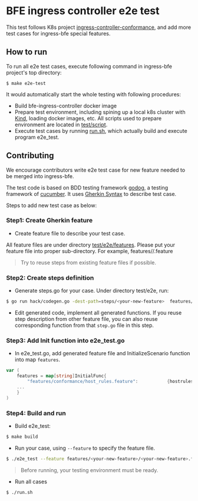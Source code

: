 # BFE ingress controller e2e test

This test follows K8s project [ingress-controller-conformance](https://github.com/kubernetes-sigs/ingress-controller-conformance), and add more test cases for ingress-bfe special features.

## How to run

To run all e2e test cases, execute following command in ingress-bfe project's top directory:

``` 
$ make e2e-test
```
It would automatically start the whole testing with following procedures:

- Build bfe-ingress-controller docker image
- Prepare test environment, including spining up a local k8s cluster with [Kind](https://kind.sigs.k8s.io/), loading docker images, etc. All scripts used to prepare environment are located in [test/script](../script).
- Execute test cases by running [run.sh](./run.sh), which actually build and execute program e2e_test.

## Contributing

We encourage contributors write e2e test case for new feature needed to be merged into ingress-bfe.

The test code is based on BDD testing framework [godog](https://github.com/cucumber/godog), a testing framework of [cucumber](https://cucumber.io/). It uses [Gherkin Syntax]( https://cucumber.io/docs/gherkin/reference/) to describe test case.

Steps to add new test case as below:

### Step1: Create Gherkin feature

* Create feature file to describe your test case. 

All feature files are under directory [test/e2e/features](./features). Please put your feature file into proper sub-directory. For example, features/<your-new-feature>/<your-new-feature>.feature
  > Try to reuse steps from existing feature files if possible.

### Step2: Create steps definition

* Generate steps.go for your case. Under directory test/e2e, run:

```bash
$ go run hack/codegen.go -dest-path=steps/<your-new-feature>  features/<your-new-feature>/<your-new-feature>.feature
```
  

* Edit generated code, implement all generated functions. If you reuse step description from other feature file, you can also reuse corresponding function from that `step.go` file in this step.

### Step3: Add Init function into e2e_test.go

* In e2e_test.go, add generated feature file and InitializeScenario function into map `features`.

```go
var (
	features = map[string]InitialFunc{
		"features/conformance/host_rules.feature":           {hostrules.InitializeScenario, nil},
    ...
	}
)

```

### Step4: Build and run



* Build e2e_test:

```bash
$ make build
```

* Run your case, using `--feature` to specify the feature file.

```bash
$ ./e2e_test --feature features/<your-new-feature>/<your-new-feature>.feature
```
> Before running, your testing environment must be ready.

* Run all cases
```bash
$ ./run.sh
```
